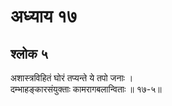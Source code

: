 # अध्याय १७

## श्लोक ५

अशास्त्रविहितं घोरं तप्यन्ते ये तपो जनाः ।<br>दम्भाहङ्कारसंयुक्ताः कामरागबलान्विताः ॥ १७-५॥<br><br>

